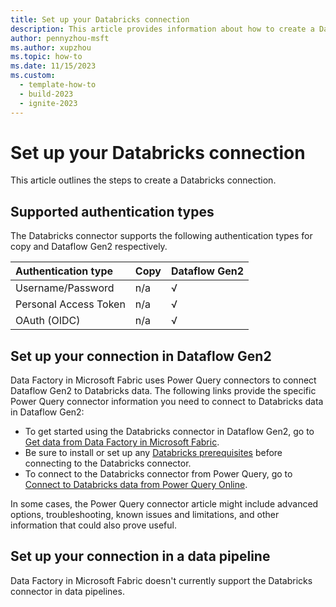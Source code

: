 ```yaml
---
title: Set up your Databricks connection
description: This article provides information about how to create a Databricks connection in Microsoft Fabric.
author: pennyzhou-msft
ms.author: xupzhou
ms.topic: how-to
ms.date: 11/15/2023
ms.custom:
  - template-how-to
  - build-2023
  - ignite-2023
---
```


# Set up your Databricks connection

This article outlines the steps to create a Databricks connection.


## Supported authentication types

The Databricks connector supports the following authentication types for copy and Dataflow Gen2 respectively.  

|Authentication type |Copy |Dataflow Gen2 |
|:---|:---|:---|
|Username/Password| n/a | √ |
|Personal Access Token| n/a | √ |
|OAuth (OIDC)| n/a | √ |

## Set up your connection in Dataflow Gen2

Data Factory in Microsoft Fabric uses Power Query connectors to connect Dataflow Gen2 to Databricks data. The following links provide the specific Power Query connector information you need to connect to Databricks data in Dataflow Gen2:

- To get started using the Databricks connector in Dataflow Gen2, go to [Get data from Data Factory in Microsoft Fabric](/power-query/where-to-get-data#get-data-from-data-factory-in-microsoft-fabric-preview).
- Be sure to install or set up any [Databricks prerequisites](/power-query/connectors/databricks#prerequisites) before connecting to the Databricks connector.
- To connect to the Databricks connector from Power Query, go to [Connect to Databricks data from Power Query Online](/power-query/connectors/databricks#connect-to-databricks-data-from-power-query-online).

In some cases, the Power Query connector article might include advanced options, troubleshooting, known issues and limitations, and other information that could also prove useful.

## Set up your connection in a data pipeline

Data Factory in Microsoft Fabric doesn't currently support the Databricks connector in data pipelines.
